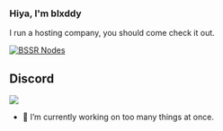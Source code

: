### Hiya, I'm blxddy

I run a hosting company, you should come check it out.

[![BSSR Nodes](https://cdn.discordapp.com/icons/1244976723800358994/c36cecaceb4899120e707b4ab77e4686.webp?size=128&format=webp)](https://discord.com/users/569352110991343616)

## Discord

[![](https://lanyard.cnrad.dev/api/569352110991343616?idleMessage=I'm%20not%20doing%20anything%20currently...&showDisplayName=true)](https://discord.com/users/569352110991343616)

- 🔭 I’m currently working on too many things at once.
